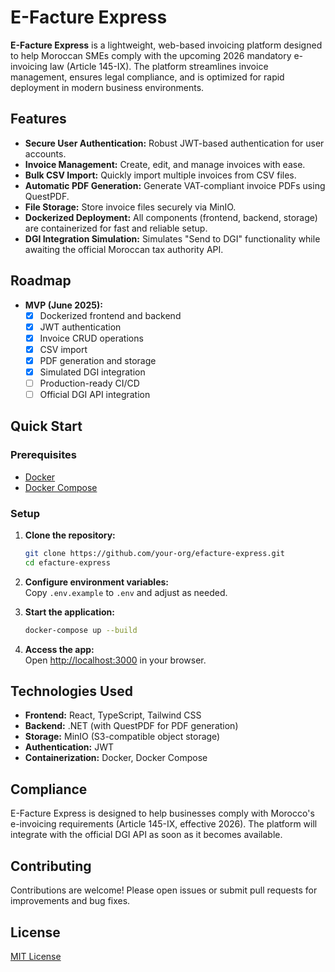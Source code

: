 # E-Facture Express

**E-Facture Express** is a lightweight, web-based invoicing platform designed to help Moroccan SMEs comply with the upcoming 2026 mandatory e-invoicing law (Article 145-IX). The platform streamlines invoice management, ensures legal compliance, and is optimized for rapid deployment in modern business environments.

## Features

- **Secure User Authentication:** Robust JWT-based authentication for user accounts.
- **Invoice Management:** Create, edit, and manage invoices with ease.
- **Bulk CSV Import:** Quickly import multiple invoices from CSV files.
- **Automatic PDF Generation:** Generate VAT-compliant invoice PDFs using QuestPDF.
- **File Storage:** Store invoice files securely via MinIO.
- **Dockerized Deployment:** All components (frontend, backend, storage) are containerized for fast and reliable setup.
- **DGI Integration Simulation:** Simulates "Send to DGI" functionality while awaiting the official Moroccan tax authority API.

## Roadmap

- **MVP (June 2025):**  
  - [x] Dockerized frontend and backend  
  - [x] JWT authentication  
  - [x] Invoice CRUD operations  
  - [x] CSV import  
  - [x] PDF generation and storage  
  - [x] Simulated DGI integration  
  - [ ] Production-ready CI/CD  
  - [ ] Official DGI API integration

## Quick Start

### Prerequisites

- [Docker](https://www.docker.com/get-started)
- [Docker Compose](https://docs.docker.com/compose/)

### Setup

1. **Clone the repository:**
   ```bash
   git clone https://github.com/your-org/efacture-express.git
   cd efacture-express
   ```

2. **Configure environment variables:**  
   Copy `.env.example` to `.env` and adjust as needed.

3. **Start the application:**
   ```bash
   docker-compose up --build
   ```

4. **Access the app:**  
   Open [http://localhost:3000](http://localhost:3000) in your browser.

## Technologies Used

- **Frontend:** React, TypeScript, Tailwind CSS
- **Backend:** .NET (with QuestPDF for PDF generation)
- **Storage:** MinIO (S3-compatible object storage)
- **Authentication:** JWT
- **Containerization:** Docker, Docker Compose

## Compliance

E-Facture Express is designed to help businesses comply with Morocco's e-invoicing requirements (Article 145-IX, effective 2026). The platform will integrate with the official DGI API as soon as it becomes available.

## Contributing

Contributions are welcome! Please open issues or submit pull requests for improvements and bug fixes.

## License

[MIT License](LICENSE)
